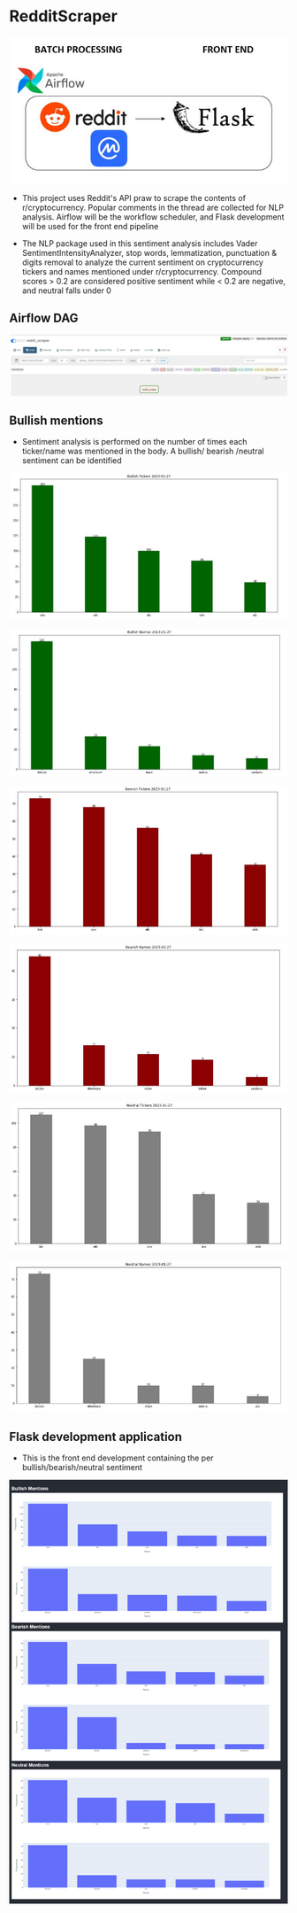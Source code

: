 # RedditScraper

![](Project/screenshots/architect.JPG)

- This project uses Reddit's API praw to scrape the contents of r/cryptocurrency. Popular comments in the thread
  are collected for NLP analysis. Airflow will be the workflow scheduler, and Flask development will be used for 
  the front end pipeline

- The NLP package used in this sentiment analysis includes Vader SentimentIntensityAnalyzer, stop words, 
  lemmatization, punctuation & digits removal to analyze the current sentiment on cryptocurrency tickers
  and names mentioned under r/cryptocurrency. Compound scores > 0.2 are considered positive sentiment while < 0.2
  are negative, and neutral falls under 0
  
## Airflow DAG

![](Project/screenshots/airflow.JPG)

## Bullish mentions

- Sentiment analysis is performed on the number of times each ticker/name was mentioned in the body. A bullish/ bearish
/neutral sentiment can be identified

![](Project/screenshots/bullish_ticker.JPG)

![](Project/screenshots/bullish_names.JPG)


![](Project/screenshots/bearish_tickers.JPG)

![](Project/screenshots/bearish_names.JPG)


![](Project/screenshots/neutral_tickers.JPG)

![](Project/screenshots/neutral_names.JPG)
  

## Flask development application

- This is the front end development containing the per bullish/bearish/neutral sentiment

![](Project/screenshots/chart.png)



